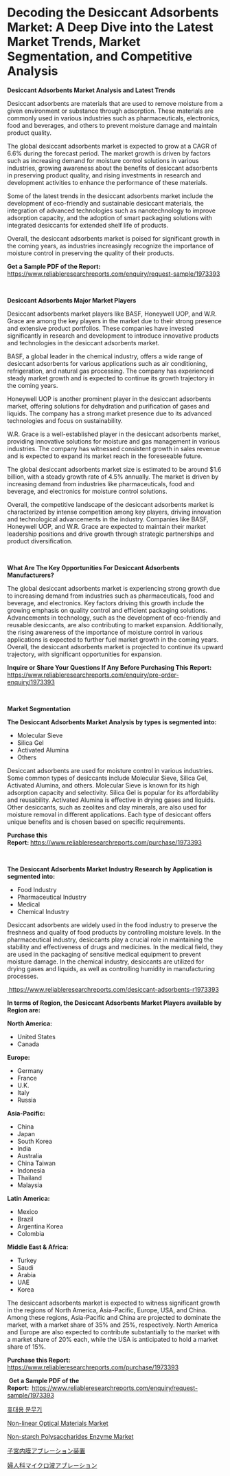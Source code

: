 <p><h1>Decoding the Desiccant Adsorbents Market: A Deep Dive into the Latest Market Trends, Market Segmentation, and Competitive Analysis</h1></p><p><strong>Desiccant Adsorbents Market Analysis and Latest Trends</strong></p>
<p><p>Desiccant adsorbents are materials that are used to remove moisture from a given environment or substance through adsorption. These materials are commonly used in various industries such as pharmaceuticals, electronics, food and beverages, and others to prevent moisture damage and maintain product quality.</p><p>The global desiccant adsorbents market is expected to grow at a CAGR of 6.6% during the forecast period. The market growth is driven by factors such as increasing demand for moisture control solutions in various industries, growing awareness about the benefits of desiccant adsorbents in preserving product quality, and rising investments in research and development activities to enhance the performance of these materials.</p><p>Some of the latest trends in the desiccant adsorbents market include the development of eco-friendly and sustainable desiccant materials, the integration of advanced technologies such as nanotechnology to improve adsorption capacity, and the adoption of smart packaging solutions with integrated desiccants for extended shelf life of products.</p><p>Overall, the desiccant adsorbents market is poised for significant growth in the coming years, as industries increasingly recognize the importance of moisture control in preserving the quality of their products.</p></p>
<p><strong>Get a Sample PDF of the Report:&nbsp;</strong> <a href="https://www.reliableresearchreports.com/enquiry/request-sample/1973393">https://www.reliableresearchreports.com/enquiry/request-sample/1973393</a></p>
<p>&nbsp;</p>
<p><strong>Desiccant Adsorbents Major Market Players</strong></p>
<p><p>Desiccant adsorbents market players like BASF, Honeywell UOP, and W.R. Grace are among the key players in the market due to their strong presence and extensive product portfolios. These companies have invested significantly in research and development to introduce innovative products and technologies in the desiccant adsorbents market.</p><p>BASF, a global leader in the chemical industry, offers a wide range of desiccant adsorbents for various applications such as air conditioning, refrigeration, and natural gas processing. The company has experienced steady market growth and is expected to continue its growth trajectory in the coming years.</p><p>Honeywell UOP is another prominent player in the desiccant adsorbents market, offering solutions for dehydration and purification of gases and liquids. The company has a strong market presence due to its advanced technologies and focus on sustainability.</p><p>W.R. Grace is a well-established player in the desiccant adsorbents market, providing innovative solutions for moisture and gas management in various industries. The company has witnessed consistent growth in sales revenue and is expected to expand its market reach in the foreseeable future.</p><p>The global desiccant adsorbents market size is estimated to be around $1.6 billion, with a steady growth rate of 4.5% annually. The market is driven by increasing demand from industries like pharmaceuticals, food and beverage, and electronics for moisture control solutions.</p><p>Overall, the competitive landscape of the desiccant adsorbents market is characterized by intense competition among key players, driving innovation and technological advancements in the industry. Companies like BASF, Honeywell UOP, and W.R. Grace are expected to maintain their market leadership positions and drive growth through strategic partnerships and product diversification.</p></p>
<p>&nbsp;</p>
<p><strong>What Are The Key Opportunities For Desiccant Adsorbents Manufacturers?</strong></p>
<p><p>The global desiccant adsorbents market is experiencing strong growth due to increasing demand from industries such as pharmaceuticals, food and beverage, and electronics. Key factors driving this growth include the growing emphasis on quality control and efficient packaging solutions. Advancements in technology, such as the development of eco-friendly and reusable desiccants, are also contributing to market expansion. Additionally, the rising awareness of the importance of moisture control in various applications is expected to further fuel market growth in the coming years. Overall, the desiccant adsorbents market is projected to continue its upward trajectory, with significant opportunities for expansion.</p></p>
<p><strong>Inquire or Share Your Questions If Any Before Purchasing This Report:</strong> <a href="https://www.reliableresearchreports.com/enquiry/pre-order-enquiry/1973393">https://www.reliableresearchreports.com/enquiry/pre-order-enquiry/1973393</a></p>
<p>&nbsp;</p>
<p><strong>Market Segmentation</strong></p>
<p><strong>The Desiccant Adsorbents Market Analysis by types is segmented into:</strong></p>
<p><ul><li>Molecular Sieve</li><li>Silica Gel</li><li>Activated Alumina</li><li>Others</li></ul></p>
<p><p>Desiccant adsorbents are used for moisture control in various industries. Some common types of desiccants include Molecular Sieve, Silica Gel, Activated Alumina, and others. Molecular Sieve is known for its high adsorption capacity and selectivity. Silica Gel is popular for its affordability and reusability. Activated Alumina is effective in drying gases and liquids. Other desiccants, such as zeolites and clay minerals, are also used for moisture removal in different applications. Each type of desiccant offers unique benefits and is chosen based on specific requirements.</p></p>
<p><strong>Purchase this Report:&nbsp;</strong><a href="https://www.reliableresearchreports.com/purchase/1973393">https://www.reliableresearchreports.com/purchase/1973393</a></p>
<p>&nbsp;</p>
<p><strong>The Desiccant Adsorbents Market Industry Research by Application is segmented into:</strong></p>
<p><ul><li>Food Industry</li><li>Pharmaceutical Industry</li><li>Medical</li><li>Chemical Industry</li></ul></p>
<p><p>Desiccant adsorbents are widely used in the food industry to preserve the freshness and quality of food products by controlling moisture levels. In the pharmaceutical industry, desiccants play a crucial role in maintaining the stability and effectiveness of drugs and medicines. In the medical field, they are used in the packaging of sensitive medical equipment to prevent moisture damage. In the chemical industry, desiccants are utilized for drying gases and liquids, as well as controlling humidity in manufacturing processes.</p></p>
<p><a href="https://www.reliableresearchreports.com/desiccant-adsorbents-r1973393">&nbsp;https://www.reliableresearchreports.com/desiccant-adsorbents-r1973393</a></p>
<p><strong>In terms of Region, the Desiccant Adsorbents Market Players available by Region are:</strong></p>
<p>
    <p> <strong> North America: </strong>
        <ul>
            <li>United States</li>
            <li>Canada</li>
        </ul>
        </p> 
    <p> <strong> Europe: </strong>
        <ul>
            <li>Germany</li>
            <li>France</li>
            <li>U.K.</li>
            <li>Italy</li>
            <li>Russia</li>
        </ul>
        </p> 
    <p> <strong> Asia-Pacific: </strong>
        <ul>
            <li>China</li>
            <li>Japan</li>
            <li>South Korea</li>
            <li>India</li>
            <li>Australia</li>
            <li>China Taiwan</li>
            <li>Indonesia</li>
            <li>Thailand</li>
            <li>Malaysia</li>
        </ul>
        </p> 
    <p> <strong> Latin America: </strong>
        <ul>
            <li>Mexico</li>
            <li>Brazil</li>
            <li>Argentina Korea</li>
            <li>Colombia</li>
        </ul>
        </p> 
    <p> <strong> Middle East & Africa: </strong>
        <ul>
            <li>Turkey</li>
            <li>Saudi</li>
            <li>Arabia</li>
            <li>UAE</li>
            <li>Korea</li>
        </ul>
    </p>
    </p>
<p><p>The desiccant adsorbents market is expected to witness significant growth in the regions of North America, Asia-Pacific, Europe, USA, and China. Among these regions, Asia-Pacific and China are projected to dominate the market, with a market share of 35% and 25%, respectively. North America and Europe are also expected to contribute substantially to the market with a market share of 20% each, while the USA is anticipated to hold a market share of 15%.</p></p>
<p><strong>Purchase this Report: </strong><a href="https://www.reliableresearchreports.com/purchase/1973393">https://www.reliableresearchreports.com/purchase/1973393</a></p>
<p>&nbsp;<strong>Get a Sample PDF of the Report:&nbsp;&nbsp;</strong><a href="https://www.reliableresearchreports.com/enquiry/request-sample/1973393">https://www.reliableresearchreports.com/enquiry/request-sample/1973393</a></p>
<p><strong></strong></p>
<p><p><a href="https://github.com/idcefvhkdut6/Market-Research-Report-List-2/blob/main/3858374145461.md">휴대용 분무기</a></p><p><a href="https://github.com/alwa8650/Market-Research-Report-List-1/blob/main/non-linear-optical-materials-market.md">Non-linear Optical Materials Market</a></p><p><a href="https://github.com/JameTravis/Market-Research-Report-List-5/blob/main/non-starch-polysaccharides-enzyme-market.md">Non-starch Polysaccharides Enzyme Market</a></p><p><a href="https://github.com/TysonKub/Market-Research-Report-List-1/blob/main/5631813139145.md">子宮内膜アブレーション装置</a></p><p><a href="https://github.com/RaeJenkins1952/Market-Research-Report-List-1/blob/main/1639524139144.md">婦人科マイクロ波アブレーション</a></p></p>